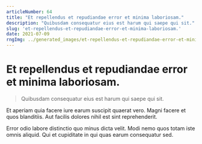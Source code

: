 ```yaml
---
articleNumber: 64
title: "Et repellendus et repudiandae error et minima laboriosam."
description: "Quibusdam consequatur eius est harum qui saepe qui sit."
slug: 'et-repellendus-et-repudiandae-error-et-minima-laboriosam.'
date: 2021-07-09
rngImg: ../generated_images/et-repellendus-et-repudiandae-error-et-minima-laboriosam..jpg
---
```


# Et repellendus et repudiandae error et minima laboriosam.

> Quibusdam consequatur eius est harum qui saepe qui sit.

Et aperiam quia facere iure earum suscipit quaerat vero. Magni facere et quos blanditiis. Aut facilis dolores nihil est sint reprehenderit.
 Error odio labore distinctio quo minus dicta velit. Modi nemo quos totam iste omnis aliquid. Qui et cupiditate in qui quas earum consequatur sed.
